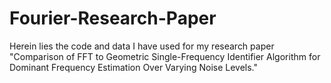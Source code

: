 # Fourier-Research-Paper
Herein lies the code and data I have used for my research paper "Comparison of FFT to Geometric Single-Frequency Identifier Algorithm for Dominant Frequency Estimation Over Varying Noise Levels."
